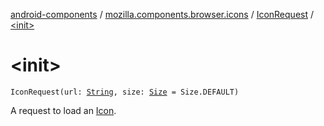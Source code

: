 [android-components](../../index.md) / [mozilla.components.browser.icons](../index.md) / [IconRequest](index.md) / [&lt;init&gt;](./-init-.md)

# &lt;init&gt;

`IconRequest(url: `[`String`](https://kotlinlang.org/api/latest/jvm/stdlib/kotlin/-string/index.html)`, size: `[`Size`](-size/index.md)` = Size.DEFAULT)`

A request to load an [Icon](../-icon/index.md).

